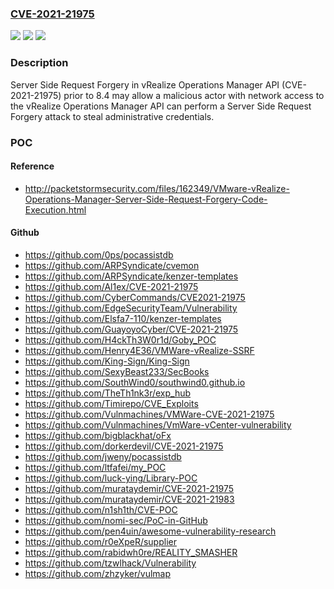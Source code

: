 ### [CVE-2021-21975](https://cve.mitre.org/cgi-bin/cvename.cgi?name=CVE-2021-21975)
![](https://img.shields.io/static/v1?label=Product&message=VMware%20vRealize%20Operations&color=blue)
![](https://img.shields.io/static/v1?label=Version&message=n%2Fa&color=blue)
![](https://img.shields.io/static/v1?label=Vulnerability&message=Server%20Side%20Request%20Forgery&color=brighgreen)

### Description

Server Side Request Forgery in vRealize Operations Manager API (CVE-2021-21975) prior to 8.4 may allow a malicious actor with network access to the vRealize Operations Manager API can perform a Server Side Request Forgery attack to steal administrative credentials.

### POC

#### Reference
- http://packetstormsecurity.com/files/162349/VMware-vRealize-Operations-Manager-Server-Side-Request-Forgery-Code-Execution.html

#### Github
- https://github.com/0ps/pocassistdb
- https://github.com/ARPSyndicate/cvemon
- https://github.com/ARPSyndicate/kenzer-templates
- https://github.com/Al1ex/CVE-2021-21975
- https://github.com/CyberCommands/CVE2021-21975
- https://github.com/EdgeSecurityTeam/Vulnerability
- https://github.com/Elsfa7-110/kenzer-templates
- https://github.com/GuayoyoCyber/CVE-2021-21975
- https://github.com/H4ckTh3W0r1d/Goby_POC
- https://github.com/Henry4E36/VMWare-vRealize-SSRF
- https://github.com/King-Sign/King-Sign
- https://github.com/SexyBeast233/SecBooks
- https://github.com/SouthWind0/southwind0.github.io
- https://github.com/TheTh1nk3r/exp_hub
- https://github.com/Timirepo/CVE_Exploits
- https://github.com/Vulnmachines/VMWare-CVE-2021-21975
- https://github.com/Vulnmachines/VmWare-vCenter-vulnerability
- https://github.com/bigblackhat/oFx
- https://github.com/dorkerdevil/CVE-2021-21975
- https://github.com/jweny/pocassistdb
- https://github.com/ltfafei/my_POC
- https://github.com/luck-ying/Library-POC
- https://github.com/murataydemir/CVE-2021-21975
- https://github.com/murataydemir/CVE-2021-21983
- https://github.com/n1sh1th/CVE-POC
- https://github.com/nomi-sec/PoC-in-GitHub
- https://github.com/pen4uin/awesome-vulnerability-research
- https://github.com/r0eXpeR/supplier
- https://github.com/rabidwh0re/REALITY_SMASHER
- https://github.com/tzwlhack/Vulnerability
- https://github.com/zhzyker/vulmap

